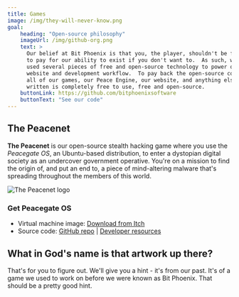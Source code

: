 ```yaml
---
title: Games
image: /img/they-will-never-know.png
goal:
    heading: "Open-source philosophy"
    imageUrl: /img/github-org.png
    text: >
      Our belief at Bit Phoenix is that you, the player, shouldn't be forced
      to pay for our ability to exist if you don't want to.  As such, we've
      used several pieces of free and open-source technology to power our
      website and development workflow.  To pay back the open-source community,
      all of our games, our Peace Engine, our website, and anything else we've
      written is completely free to use, free and open-source.
    buttonLink: https://github.com/bitphoenixsoftware
    buttonText: "See our code"
---
```


## The Peacenet

**The Peacenet** is our open-source stealth hacking game where you use the *Peacegate OS*, an Ubuntu-based distribution, to enter a dystopian digital society as an undercover government operative.  You're on a mission to find the origin of, and put an end to, a piece of mind-altering malware that's spreading throughout the members of this world.

![The Peacenet logo](/img/the-peacenet.png)

### Get Peacegate OS

 - Virtual machine image: [Download from Itch](https://bitphoenixsoftware.itch.io/the-peacenet)
 - Source code: [GitHub repo](https://github.com/bitphoenixsoftware/the-peacenet) | [Developer resources](https://dev.bitphoenixsoftware.com/the-peacenet)

## What in God's name is that artwork up there?

That's for you to figure out.  We'll give you a hint - it's from our past.  It's of a game we used to work on before we were known as Bit Phoenix.  That should be a pretty good hint.